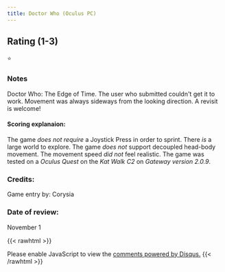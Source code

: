 ```yaml
---
title: Doctor Who (Oculus PC)
---
```


## Rating (1-3)
⭐

### Notes
Doctor Who: The Edge of Time. The user who submitted couldn't get it to work. Movement was always sideways from the looking direction. A revisit is welcome!

#### Scoring explanaion:
The game *does not require* a Joystick Press in order to sprint.
There *is* a large world to explore.
The game *does not* support decoupled head-body movement.
The movement speed *did not* feel realistic.
The game was tested on a *Oculus Quest* on the *Kat Walk C2* on *Gateway version 2.0.9*.

### Credits:
Game entry by: Corysia

### Date of review:
November 1

{{< rawhtml >}}
<div id="disqus_thread"></div>
<script>
    /*
    var disqus_config = function () {
    this.page.url = PAGE_URL;  // Replace PAGE_URL with your page's canonical URL variable
    this.page.identifier = PAGE_IDENTIFIER; // Replace PAGE_IDENTIFIER with your page's unique identifier variable
    };
    */
    
    (function() { // DON'T EDIT BELOW THIS LINE
    var d = document, s = d.createElement('script');
    s.src = 'https://katdb.disqus.com/embed.js';
    s.setAttribute('data-timestamp', +new Date());
    (d.head || d.body).appendChild(s);
    })();
</script>
<noscript>Please enable JavaScript to view the <a href="https://disqus.com/?ref_noscript">comments powered by Disqus.</a></noscript>
{{< /rawhtml >}}
